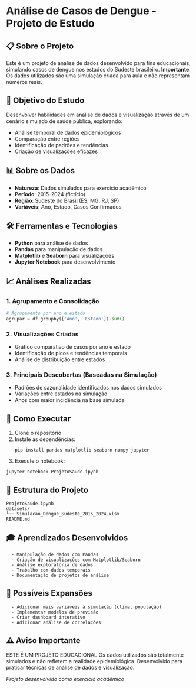 # Análise de Casos de Dengue - Projeto de Estudo

## 📋 Sobre o Projeto
Este é um projeto de análise de dados desenvolvido para fins educacionais, simulando casos de dengue nos estados do Sudeste brasileiro. **Importante**: Os dados utilizados são uma simulação criada para aula e não representam números reais.

## 🎯 Objetivo do Estudo
Desenvolver habilidades em análise de dados e visualização através de um cenário simulado de saúde pública, explorando:
- Análise temporal de dados epidemiológicos
- Comparação entre regiões
- Identificação de padrões e tendências
- Criação de visualizações eficazes

## 📊 Sobre os Dados
- **Natureza**: Dados simulados para exercício acadêmico
- **Período**: 2015-2024 (fictício)
- **Região**: Sudeste do Brasil (ES, MG, RJ, SP)
- **Variáveis**: Ano, Estado, Casos Confirmados

## 🛠️ Ferramentas e Tecnologias
- **Python** para análise de dados
- **Pandas** para manipulação de dados
- **Matplotlib** e **Seaborn** para visualizações
- **Jupyter Notebook** para desenvolvimento

## 📈 Análises Realizadas

### 1. Agrupamento e Consolidação
```python
# Agrupamento por ano e estado
agrupar = df.groupby(['Ano', 'Estado']).sum()
```

### 2. Visualizações Criadas
- Gráfico comparativo de casos por ano e estado
- Identificação de picos e tendências temporais
- Análise de distribuição entre estados

### 3. Principais Descobertas (Baseadas na Simulação)
- Padrões de sazonalidade identificados nos dados simulados
- Variações entre estados na simulação
- Anos com maior incidência na base simulada

## 🚀 Como Executar
1. Clone o repositório
2. Instale as dependências:
   ```
   pip install pandas matplotlib seaborn numpy jupyter
   ```
3. Execute o notebook:
  ```
  jupyter notebook ProjetoSaude.ipynb
  ```

## 📁 Estrutura do Projeto
```
ProjetoSaude.ipynb          
datasets/
└── Simulacao_Dengue_Sudeste_2015_2024.xlsx  
README.md                   
```

## 🎓 Aprendizados Desenvolvidos
      - Manipulação de dados com Pandas
      - Criação de visualizações com Matplotlib/Seaborn
      - Análise exploratória de dados
      - Trabalho com dados temporais
      - Documentação de projetos de análise

## 🔮 Possíveis Expansões
      - Adicionar mais variáveis à simulação (clima, população)
      - Implementar modelos de previsão
      - Criar dashboard interativo
      - Adicionar análise de correlações

## ⚠️ Aviso Importante

ESTE É UM PROJETO EDUCACIONAL
Os dados utilizados são totalmente simulados e não refletem a realidade epidemiológica. Desenvolvido para praticar técnicas de análise de dados e visualização.

*Projeto desenvolvido como exercício acadêmico*
